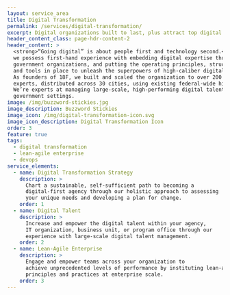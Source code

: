 ```yaml
---
layout: service_area
title: Digital Transformation
permalink: /services/digital-transformation/
excerpt: Digital organizations built to last, plus attract top digital talent.
header_content_class: page-hdr-content-2
header_content: >
  <strong>“Going digital” is about people first and technology second.</strong> At Skylight,
  we possess first-hand experience with embedding digital expertise throughout
  government organizations, and putting the operating principles, structures,
  and tools in place to unleash the superpowers of high-caliber digital teams.
  As founders of 18F, we built and scaled the organization to over 200 digital
  experts, distributed across 30 cities, using existing federal-wide hiring authorities.
  We’re experts at managing large-scale, high-performing digital talent within
  government settings.
image: /img/buzzword-stickies.jpg
image_description: Buzzword Stickies
image_icon: /img/digital-transformation-icon.svg
image_icon_description: Digital Transformation Icon
order: 3
feature: true
tags:
  - digital transformation
  - lean-agile enterprise
  - devops
service_elements:
  - name: Digital Transformation Strategy
    description: >
      Chart a sustainable, self-sufficient path to becoming a
      digital-first agency through our holistic approach to assessing
      your unique needs and developing a plan for change.
    order: 1
  - name: Digital Talent
    description: >
      Increase and empower the digital talent within your agency,
      IT organization, business unit, or program office through our
      experience with large-scale digital talent management.
    order: 2
  - name: Lean-Agile Enterprise
    description: >
      Engage and empower teams across your organization to
      achieve unprecedented levels of performance by instituting lean-agile
      principles and practices at enterprise scale.
    order: 3
---
```

